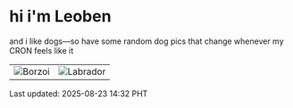 # hi i'm Leoben

and i like dogs—so have some random dog pics that change whenever my CRON feels like it

|  |  |
|--------|----------|
| ![Borzoi](https://random-dog-vercel.vercel.app/api/random-borzoi?v=1755930760) | ![Labrador](https://random-dog-vercel.vercel.app/api/random-labrador?v=1755930760) |

Last updated: 2025-08-23 14:32 PHT
